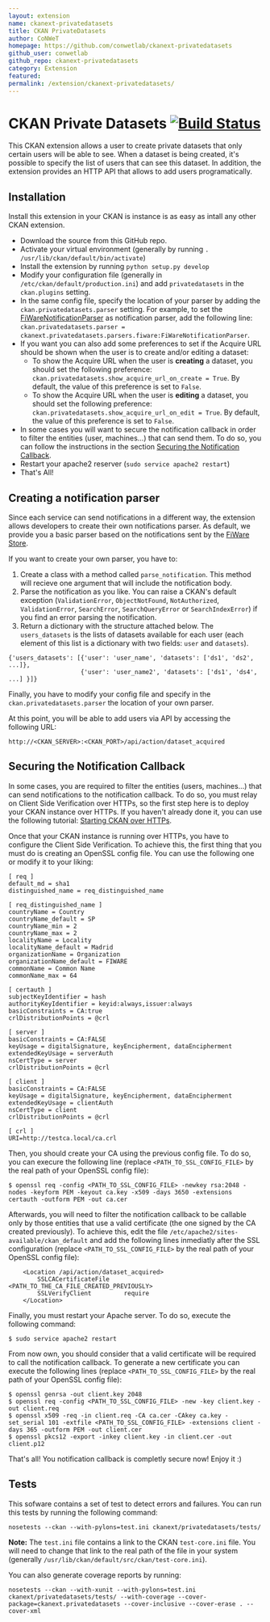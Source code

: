 ```yaml
---
layout: extension
name: ckanext-privatedatasets
title: CKAN PrivateDatasets
author: CoNWeT
homepage: https://github.com/conwetlab/ckanext-privatedatasets
github_user: conwetlab
github_repo: ckanext-privatedatasets
category: Extension
featured: 
permalink: /extension/ckanext-privatedatasets/
---
```



CKAN Private Datasets [![Build Status](https://build.conwet.fi.upm.es/jenkins/buildStatus/icon?job=ckan_privatedatasets-develop)](https://build.conwet.fi.upm.es/jenkins/job/ckan_privatedatasets-develop/)
=====================

This CKAN extension allows a user to create private datasets that only certain users will be able to see. When a dataset is being created, it's possible to specify the list of users that can see this dataset. In addition, the extension provides an HTTP API that allows to add users programatically. 

Installation
------------
Install this extension in your CKAN is instance is as easy as intall any other CKAN extension.

* Download the source from this GitHub repo.
* Activate your virtual environment (generally by running `. /usr/lib/ckan/default/bin/activate`)
* Install the extension by running `python setup.py develop`
* Modify your configuration file (generally in `/etc/ckan/default/production.ini`) and add `privatedatasets` in the `ckan.plugins` setting. 
* In the same config file, specify the location of your parser by adding the `ckan.privatedatasets.parser` setting. For example, to set the [FiWareNotificationParser](https://github.com/conwetlab/ckanext-privatedatasets/blob/master/ckanext/privatedatasets/parsers/fiware.py) as notification parser, add the following line: `ckan.privatedatasets.parser = ckanext.privatedatasets.parsers.fiware:FiWareNotificationParser`.
* If you want you can also add some preferences to set if the Acquire URL should be shown when the user is to create and/or editing a dataset:
  * To show the Acquire URL when the user is **creating** a dataset, you should set the following preference: `ckan.privatedatasets.show_acquire_url_on_create = True`. By default, the value of this preference is set to `False`.
  * To show the Acquire URL when the user is **editing** a dataset, you should set the following preference: `ckan.privatedatasets.show_acquire_url_on_edit = True`. By default, the value of this preference is set to `False`.
* In some cases you will want to secure the notification callback in order to filter the entities (user, machines...) that can send them. To do so, you can follow the instructions in the section [Securing the Notification Callback](#securing-the-notification-callback). 
* Restart your apache2 reserver (`sudo service apache2 restart`)
* That's All!

Creating a notification parser
------------------------------
Since each service can send notifications in a different way, the extension allows developers to create their own notifications parser. As default, we provide you a basic parser based on the notifications sent by the [FiWare Store](https://github.com/conwetlab/wstore/). 

If you want to create your own parser, you have to:

1. Create a class with a method called `parse_notification`. This method will recieve one argument that will include the notification body.
2. Parse the notification as you like. You can raise a CKAN's default exception (`ValidationError`, `ObjectNotFound`, `NotAuthorized`, `ValidationError`, `SearchError`, `SearchQueryError` or `SearchIndexError`) if you find an error parsing the notification.
3. Return a dictionary with the structure attached below. The `users_datasets` is the lists of datasets available for each user (each element of this list is a dictionary with two fields: `user` and `datasets`). 

```
{'users_datasets': [{'user': 'user_name', 'datasets': ['ds1', 'ds2', ...]},
                    {'user': 'user_name2', 'datasets': ['ds1', 'ds4', ...] }]}
```

Finally, you have to modify your config file and specify in the `ckan.privatedatasets.parser` the location of your own parser. 

At this point, you will be able to add users via API by accessing the following URL:

```
http://<CKAN_SERVER>:<CKAN_PORT>/api/action/dataset_acquired
```

Securing the Notification Callback
-----------------------------------
In some cases, you are required to filter the entities (users, machines...) that can send notifications to the notification callback. To do so, you must relay on Client Side Verification over HTTPs, so the first step here is to deploy your CKAN instance over HTTPs. If you haven't already done it, you can use the following tutorial: [Starting CKAN over HTTPs](https://github.com/conwetlab/ckanext-oauth2/wiki/Starting-CKAN-over-HTTPs).

Once that your CKAN instance is running over HTTPs, you have to configure the Client Side Verification. To achieve this, the first thing that you must do is creating an OpenSSL config file. You can use the following one or modify it to your liking:

```
[ req ]
default_md = sha1
distinguished_name = req_distinguished_name

[ req_distinguished_name ]
countryName = Country
countryName_default = SP
countryName_min = 2
countryName_max = 2
localityName = Locality
localityName_default = Madrid
organizationName = Organization
organizationName_default = FIWARE
commonName = Common Name
commonName_max = 64

[ certauth ]
subjectKeyIdentifier = hash
authorityKeyIdentifier = keyid:always,issuer:always
basicConstraints = CA:true
crlDistributionPoints = @crl

[ server ]
basicConstraints = CA:FALSE
keyUsage = digitalSignature, keyEncipherment, dataEncipherment
extendedKeyUsage = serverAuth
nsCertType = server
crlDistributionPoints = @crl

[ client ]
basicConstraints = CA:FALSE
keyUsage = digitalSignature, keyEncipherment, dataEncipherment
extendedKeyUsage = clientAuth
nsCertType = client
crlDistributionPoints = @crl

[ crl ]
URI=http://testca.local/ca.crl
```

Then, you should create your CA using the previous config file. To do so, you can execure the following line (replace `<PATH_TO_SSL_CONFIG_FILE>` by the real path of your OpenSSL config file):

```
$ openssl req -config <PATH_TO_SSL_CONFIG_FILE> -newkey rsa:2048 -nodes -keyform PEM -keyout ca.key -x509 -days 3650 -extensions certauth -outform PEM -out ca.cer
```

Afterwards, you will need to filter the notification callback to be callable only by those entities that use a valid certificate (the one signed by the CA created previously). To achieve this, edit the file `/etc/apache2/sites-available/ckan_default` and add the following lines inmediatly after the SSL configuration (replace `<PATH_TO_SSL_CONFIG_FILE>` by the real path of your OpenSSL config file):

```
    <Location /api/action/dataset_acquired>
        SSLCACertificateFile    <PATH_TO_THE_CA_FILE_CREATED_PREVIOUSLY>
        SSLVerifyClient         require
    </Location>
```

Finally, you must restart your Apache server. To do so, execute the following command:

```
$ sudo service apache2 restart
```

From now own, you should consider that a valid certificate will be required to call the notification callback. To generate a new certificate you can execute the following lines (replace `<PATH_TO_SSL_CONFIG_FILE>` by the real path of your OpenSSL config file):

```
$ openssl genrsa -out client.key 2048
$ openssl req -config <PATH_TO_SSL_CONFIG_FILE> -new -key client.key -out client.req
$ openssl x509 -req -in client.req -CA ca.cer -CAkey ca.key -set_serial 101 -extfile <PATH_TO_SSL_CONFIG_FILE> -extensions client -days 365 -outform PEM -out client.cer
$ openssl pkcs12 -export -inkey client.key -in client.cer -out client.p12
```

That's all! You notification callback is completly secure now! Enjoy it :)

Tests
-----
This sofware contains a set of test to detect errors and failures. You can run this tests by running the following command:
```
nosetests --ckan --with-pylons=test.ini ckanext/privatedatasets/tests/
```
**Note:** The `test.ini` file contains a link to the CKAN `test-core.ini` file. You will need to change that link to the real path of the file in your system (generally `/usr/lib/ckan/default/src/ckan/test-core.ini`). 

You can also generate coverage reports by running:
```
nosetests --ckan --with-xunit --with-pylons=test.ini ckanext/privatedatasets/tests/ --with-coverage --cover-package=ckanext.privatedatasets --cover-inclusive --cover-erase . --cover-xml
```

